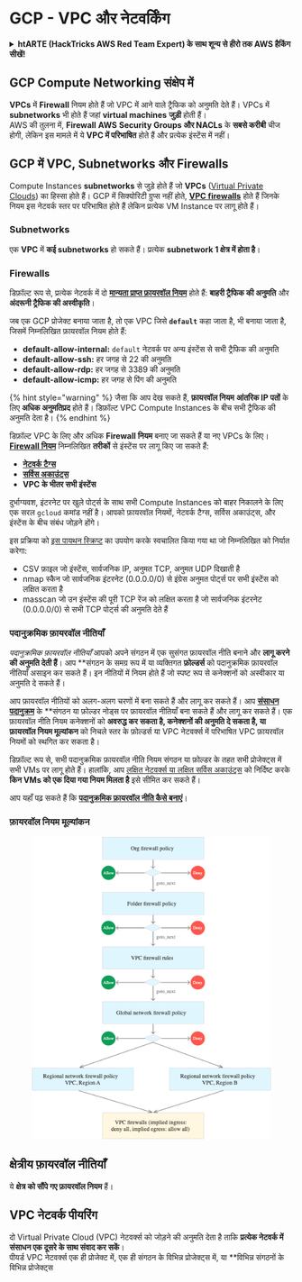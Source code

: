 # GCP - VPC और नेटवर्किंग

<details>

<summary><strong>htARTE (HackTricks AWS Red Team Expert) के साथ शून्य से हीरो तक AWS हैकिंग सीखें</strong></a><strong>!</strong></summary>

HackTricks का समर्थन करने के अन्य तरीके:

* यदि आप अपनी **कंपनी का विज्ञापन HackTricks में देखना चाहते हैं** या **HackTricks को PDF में डाउनलोड करना चाहते हैं** तो [**सब्सक्रिप्शन प्लान्स**](https://github.com/sponsors/carlospolop) देखें!
* [**आधिकारिक PEASS & HackTricks स्वैग प्राप्त करें**](https://peass.creator-spring.com)
* [**The PEASS Family**](https://opensea.io/collection/the-peass-family) की खोज करें, हमारे विशेष [**NFTs**](https://opensea.io/collection/the-peass-family) का संग्रह
* 💬 [**Discord समूह**](https://discord.gg/hRep4RUj7f) में **शामिल हों** या [**telegram समूह**](https://t.me/peass) या **Twitter** 🐦 पर मुझे **फॉलो** करें [**@carlospolopm**](https://twitter.com/carlospolopm)**.**
* **HackTricks** और [**HackTricks Cloud**](https://github.com/carlospolop/hacktricks-cloud) github repos में PRs सबमिट करके अपनी हैकिंग ट्रिक्स साझा करें.

</details>

## **GCP Compute Networking संक्षेप में**

**VPCs** में **Firewall** नियम होते हैं जो VPC में आने वाले ट्रैफिक को अनुमति देते हैं। VPCs में **subnetworks** भी होते हैं जहां **virtual machines** **जुड़ी** होती हैं।\
AWS की तुलना में, **Firewall** **AWS** **Security Groups और NACLs** के **सबसे करीबी** चीज होगी, लेकिन इस मामले में ये **VPC में परिभाषित** होते हैं और प्रत्येक इंस्टेंस में नहीं।

## **GCP में VPC, Subnetworks और Firewalls**

Compute Instances **subnetworks** से जुड़े होते हैं जो **VPCs** ([Virtual Private Clouds](https://cloud.google.com/vpc/docs/vpc)) का हिस्सा होते हैं। GCP में सिक्योरिटी ग्रुप्स नहीं होते, [**VPC firewalls**](https://cloud.google.com/vpc/docs/firewalls) होते हैं जिनके नियम इस नेटवर्क स्तर पर परिभाषित होते हैं लेकिन प्रत्येक VM Instance पर लागू होते हैं।

### Subnetworks

एक **VPC** में **कई subnetworks** हो सकते हैं। प्रत्येक **subnetwork 1 क्षेत्र में होता है**।

### Firewalls

डिफ़ॉल्ट रूप से, प्रत्येक नेटवर्क में दो [**मान्यता प्राप्त फ़ायरवॉल नियम**](https://cloud.google.com/vpc/docs/firewalls#default_firewall_rules) होते हैं: **बाहरी ट्रैफिक की अनुमति** और **अंदरूनी ट्रैफिक की अस्वीकृति**।

जब एक GCP प्रोजेक्ट बनाया जाता है, तो एक VPC जिसे **`default`** कहा जाता है, भी बनाया जाता है, जिसमें निम्नलिखित फ़ायरवॉल नियम होते हैं:

* **default-allow-internal:** `default` नेटवर्क पर अन्य इंस्टेंस से सभी ट्रैफिक की अनुमति
* **default-allow-ssh:** हर जगह से 22 की अनुमति
* **default-allow-rdp:** हर जगह से 3389 की अनुमति
* **default-allow-icmp:** हर जगह से पिंग की अनुमति

{% hint style="warning" %}
जैसा कि आप देख सकते हैं, **फ़ायरवॉल नियम** **आंतरिक IP पतों** के लिए **अधिक अनुमतिप्रद** होते हैं। डिफ़ॉल्ट VPC Compute Instances के बीच सभी ट्रैफिक की अनुमति देता है।
{% endhint %}

डिफ़ॉल्ट VPC के लिए और अधिक **Firewall नियम** बनाए जा सकते हैं या नए VPCs के लिए। [**Firewall नियम**](https://cloud.google.com/vpc/docs/firewalls) निम्नलिखित **तरीकों** से इंस्टेंस पर लागू किए जा सकते हैं:

* [**नेटवर्क टैग्स**](https://cloud.google.com/vpc/docs/add-remove-network-tags)
* [**सर्विस अकाउंट्स**](https://cloud.google.com/vpc/docs/firewalls#serviceaccounts)
* **VPC के भीतर सभी इंस्टेंस**

दुर्भाग्यवश, इंटरनेट पर खुले पोर्ट्स के साथ सभी Compute Instances को बाहर निकालने के लिए एक सरल `gcloud` कमांड नहीं है। आपको फ़ायरवॉल नियमों, नेटवर्क टैग्स, सर्विस अकाउंट्स, और इंस्टेंस के बीच संबंध जोड़ने होंगे।

इस प्रक्रिया को [इस पायथन स्क्रिप्ट](https://gitlab.com/gitlab-com/gl-security/gl-redteam/gcp_firewall_enum) का उपयोग करके स्वचालित किया गया था जो निम्नलिखित को निर्यात करेगा:

* CSV फ़ाइल जो इंस्टेंस, सार्वजनिक IP, अनुमत TCP, अनुमत UDP दिखाती है
* nmap स्कैन जो सार्वजनिक इंटरनेट (0.0.0.0/0) से इंग्रेस अनुमत पोर्ट्स पर सभी इंस्टेंस को लक्षित करता है
* masscan जो उन इंस्टेंस की पूरी TCP रेंज को लक्षित करता है जो सार्वजनिक इंटरनेट (0.0.0.0/0) से सभी TCP पोर्ट्स की अनुमति देते हैं

### पदानुक्रमिक फ़ायरवॉल नीतियाँ <a href="#hierarchical-firewall-policies" id="hierarchical-firewall-policies"></a>

_पदानुक्रमिक फ़ायरवॉल नीतियाँ_ आपको अपने संगठन में एक सुसंगत फ़ायरवॉल नीति बनाने और **लागू करने की अनुमति देती हैं**। आप **संगठन के समग्र रूप में या व्यक्तिगत **फ़ोल्डर्स** को पदानुक्रमिक फ़ायरवॉल नीतियाँ असाइन कर सकते हैं। इन नीतियों में नियम होते हैं जो स्पष्ट रूप से कनेक्शनों को अस्वीकार या अनुमति दे सकते हैं।

आप फ़ायरवॉल नीतियों को अलग-अलग चरणों में बना सकते हैं और लागू कर सकते हैं। आप [**संसाधन पदानुक्रम**](https://cloud.google.com/resource-manager/docs/cloud-platform-resource-hierarchy) के **संगठन या फ़ोल्डर नोड्स पर फ़ायरवॉल नीतियाँ बना सकते हैं और लागू कर सकते हैं। एक फ़ायरवॉल नीति नियम कनेक्शनों को **अवरुद्ध कर सकता है, कनेक्शनों की अनुमति दे सकता है, या फ़ायरवॉल नियम मूल्यांकन** को निचले स्तर के फ़ोल्डर्स या VPC नेटवर्क्स में परिभाषित VPC फ़ायरवॉल नियमों को स्थगित कर सकता है।

डिफ़ॉल्ट रूप से, सभी पदानुक्रमिक फ़ायरवॉल नीति नियम संगठन या फ़ोल्डर के तहत सभी प्रोजेक्ट्स में सभी VMs पर लागू होते हैं। हालांकि, आप [लक्षित नेटवर्क्स या लक्षित सर्विस अकाउंट्स](https://cloud.google.com/vpc/docs/firewall-policies#targets) को निर्दिष्ट करके **किन VMs को एक दिया गया नियम मिलता है** इसे सीमित कर सकते हैं।

आप यहाँ पढ़ सकते हैं कि [**पदानुक्रमिक फ़ायरवॉल नीति कैसे बनाएं**](https://cloud.google.com/vpc/docs/using-firewall-policies#gcloud)।

### फ़ायरवॉल नियम मूल्यांकन

<figure><img src="../../../../.gitbook/assets/image (4) (5).png" alt=""><figcaption></figcaption></figure>

## क्षेत्रीय फ़ायरवॉल नीतियाँ

ये **क्षेत्र को सौंपे गए फ़ायरवॉल नियम** हैं।

## VPC नेटवर्क पीयरिंग

दो Virtual Private Cloud (VPC) नेटवर्क्स को जोड़ने की अनुमति देता है ताकि **प्रत्येक नेटवर्क में संसाधन एक दूसरे के साथ संवाद कर सकें**।\
पीयर्ड VPC नेटवर्क्स एक ही प्रोजेक्ट में, एक ही संगठन के विभिन्न प्रोजेक्ट्स में, या **विभिन्न संगठनों के विभिन्न प्रोजेक्ट्स
